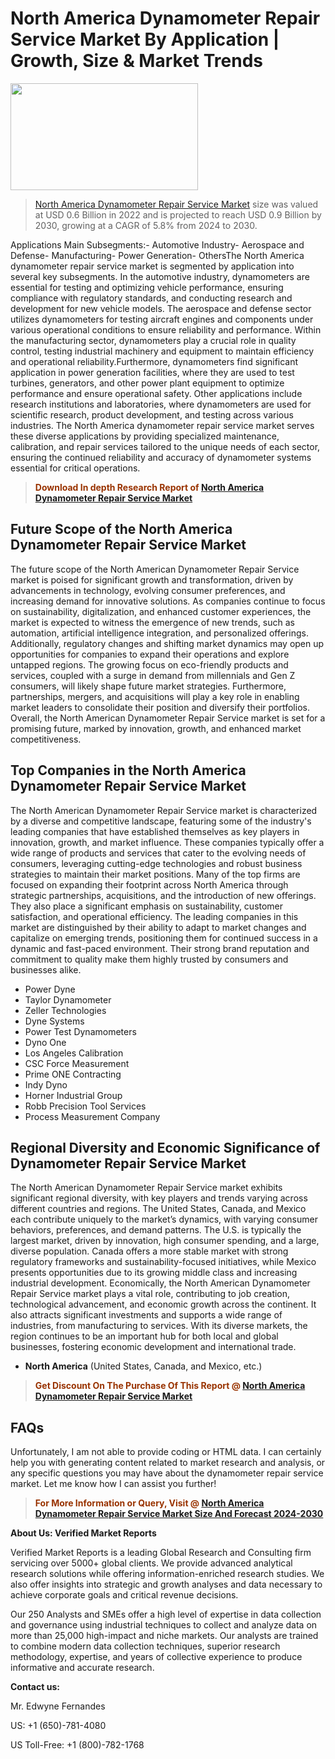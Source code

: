 <p><h1>North America Dynamometer Repair Service Market By Application | Growth, Size & Market Trends</h1><p><img class="aligncenter size-medium wp-image-105565" src="https://ffe5etoiles.com/wp-content/uploads/2025/01/MST7-300x171.png" alt="" width="300" height="171" /></p><blockquote><p><a href="https://www.verifiedmarketreports.com/download-sample/?rid=628286&utm_source=Github-NA&utm_medium=362" target="_blank">North America Dynamometer Repair Service Market</a> size was valued at USD 0.6 Billion in 2022 and is projected to reach USD 0.9 Billion by 2030, growing at a CAGR of 5.8% from 2024 to 2030.</p></blockquote>Applications Main Subsegments:- Automotive Industry- Aerospace and Defense- Manufacturing- Power Generation- OthersThe North America dynamometer repair service market is segmented by application into several key subsegments. In the automotive industry, dynamometers are essential for testing and optimizing vehicle performance, ensuring compliance with regulatory standards, and conducting research and development for new vehicle models. The aerospace and defense sector utilizes dynamometers for testing aircraft engines and components under various operational conditions to ensure reliability and performance. Within the manufacturing sector, dynamometers play a crucial role in quality control, testing industrial machinery and equipment to maintain efficiency and operational reliability.Furthermore, dynamometers find significant application in power generation facilities, where they are used to test turbines, generators, and other power plant equipment to optimize performance and ensure operational safety. Other applications include research institutions and laboratories, where dynamometers are used for scientific research, product development, and testing across various industries. The North America dynamometer repair service market serves these diverse applications by providing specialized maintenance, calibration, and repair services tailored to the unique needs of each sector, ensuring the continued reliability and accuracy of dynamometer systems essential for critical operations.</p><blockquote><p><span style="color: #993300;"><strong>Download In depth Research Report of <a href="https://www.verifiedmarketreports.com/download-sample/?rid=628286&utm_source=Github-NA&utm_medium=362">North America Dynamometer Repair Service Market</a></strong></span></p></blockquote><h2>Future Scope of the North America Dynamometer Repair Service Market</h2><p>The future scope of the North American Dynamometer Repair Service market is poised for significant growth and transformation, driven by advancements in technology, evolving consumer preferences, and increasing demand for innovative solutions. As companies continue to focus on sustainability, digitalization, and enhanced customer experiences, the market is expected to witness the emergence of new trends, such as automation, artificial intelligence integration, and personalized offerings. Additionally, regulatory changes and shifting market dynamics may open up opportunities for companies to expand their operations and explore untapped regions. The growing focus on eco-friendly products and services, coupled with a surge in demand from millennials and Gen Z consumers, will likely shape future market strategies. Furthermore, partnerships, mergers, and acquisitions will play a key role in enabling market leaders to consolidate their position and diversify their portfolios. Overall, the North American Dynamometer Repair Service market is set for a promising future, marked by innovation, growth, and enhanced market competitiveness.</p><h2>Top Companies in the North America Dynamometer Repair Service Market</h2><p>The North American Dynamometer Repair Service market is characterized by a diverse and competitive landscape, featuring some of the industry's leading companies that have established themselves as key players in innovation, growth, and market influence. These companies typically offer a wide range of products and services that cater to the evolving needs of consumers, leveraging cutting-edge technologies and robust business strategies to maintain their market positions. Many of the top firms are focused on expanding their footprint across North America through strategic partnerships, acquisitions, and the introduction of new offerings. They also place a significant emphasis on sustainability, customer satisfaction, and operational efficiency. The leading companies in this market are distinguished by their ability to adapt to market changes and capitalize on emerging trends, positioning them for continued success in a dynamic and fast-paced environment. Their strong brand reputation and commitment to quality make them highly trusted by consumers and businesses alike.</p><p><ul><li>Power Dyne </li><li> Taylor Dynamometer </li><li> Zeller Technologies </li><li> Dyne Systems </li><li> Power Test Dynamometers </li><li> Dyno One </li><li> Los Angeles Calibration </li><li> CSC Force Measurement </li><li> Prime ONE Contracting </li><li> Indy Dyno </li><li> Horner Industrial Group </li><li> Robb Precision Tool Services </li><li> Process Measurement Company</li></ul></p><h2>Regional Diversity and Economic Significance of Dynamometer Repair Service Market</h2><p>The North American Dynamometer Repair Service market exhibits significant regional diversity, with key players and trends varying across different countries and regions. The United States, Canada, and Mexico each contribute uniquely to the market’s dynamics, with varying consumer behaviors, preferences, and demand patterns. The U.S. is typically the largest market, driven by innovation, high consumer spending, and a large, diverse population. Canada offers a more stable market with strong regulatory frameworks and sustainability-focused initiatives, while Mexico presents opportunities due to its growing middle class and increasing industrial development. Economically, the North American Dynamometer Repair Service market plays a vital role, contributing to job creation, technological advancement, and economic growth across the continent. It also attracts significant investments and supports a wide range of industries, from manufacturing to services. With its diverse markets, the region continues to be an important hub for both local and global businesses, fostering economic development and international trade.</p><ul> <li><strong>North America</strong> (United States, Canada, and Mexico, etc.)</li></ul><blockquote><p><span style="color: #993300;"><strong>Get Discount On The Purchase Of This Report @ <a href="https://www.verifiedmarketreports.com/ask-for-discount/?rid=628286&utm_source=Github-NA&utm_medium=362">North America Dynamometer Repair Service Market</a></strong></span></p></blockquote><h2>FAQs</h2><p>Unfortunately, I am not able to provide coding or HTML data. I can certainly help you with generating content related to market research and analysis, or any specific questions you may have about the dynamometer repair service market. Let me know how I can assist you further!</p><blockquote><p><span style="color: #993300;"><strong>For More Information or Query, Visit @ <a href="https://www.verifiedmarketreports.com/product/dynamometer-repair-service-market/">North America Dynamometer Repair Service Market Size And Forecast 2024-2030</a></strong></span></p></blockquote><p><strong>About Us: Verified Market Reports</strong></p><p>Verified Market Reports is a leading Global Research and Consulting firm servicing over 5000+ global clients. We provide advanced analytical research solutions while offering information-enriched research studies. We also offer insights into strategic and growth analyses and data necessary to achieve corporate goals and critical revenue decisions.</p><p>Our 250 Analysts and SMEs offer a high level of expertise in data collection and governance using industrial techniques to collect and analyze data on more than 25,000 high-impact and niche markets. Our analysts are trained to combine modern data collection techniques, superior research methodology, expertise, and years of collective experience to produce informative and accurate research.</p><p><strong>Contact us:</strong></p><p>Mr. Edwyne Fernandes</p><p>US: +1 (650)-781-4080</p><p>US Toll-Free: +1 (800)-782-1768</p>
